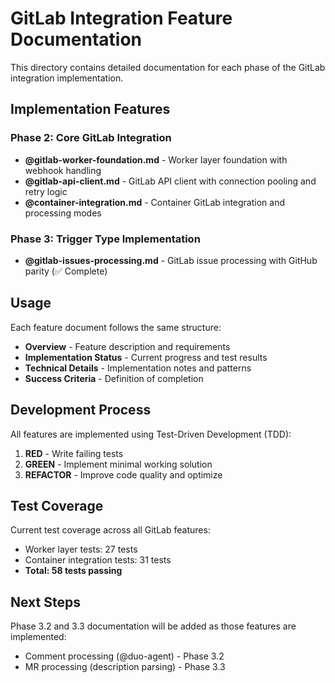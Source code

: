 # GitLab Integration Feature Documentation

This directory contains detailed documentation for each phase of the GitLab integration implementation.

## Implementation Features

### Phase 2: Core GitLab Integration
- **@gitlab-worker-foundation.md** - Worker layer foundation with webhook handling
- **@gitlab-api-client.md** - GitLab API client with connection pooling and retry logic
- **@container-integration.md** - Container GitLab integration and processing modes

### Phase 3: Trigger Type Implementation
- **@gitlab-issues-processing.md** - GitLab issue processing with GitHub parity (✅ Complete)

## Usage

Each feature document follows the same structure:
- **Overview** - Feature description and requirements
- **Implementation Status** - Current progress and test results
- **Technical Details** - Implementation notes and patterns
- **Success Criteria** - Definition of completion

## Development Process

All features are implemented using Test-Driven Development (TDD):
1. **RED** - Write failing tests
2. **GREEN** - Implement minimal working solution
3. **REFACTOR** - Improve code quality and optimize

## Test Coverage

Current test coverage across all GitLab features:
- Worker layer tests: 27 tests
- Container integration tests: 31 tests
- **Total: 58 tests passing**

## Next Steps

Phase 3.2 and 3.3 documentation will be added as those features are implemented:
- Comment processing (@duo-agent) - Phase 3.2
- MR processing (description parsing) - Phase 3.3